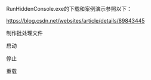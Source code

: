 RunHiddenConsole.exe的下载和案例演示参照以下：

https://blog.csdn.net/websites/article/details/89843445



制作批处理文件

启动

停止

重载
